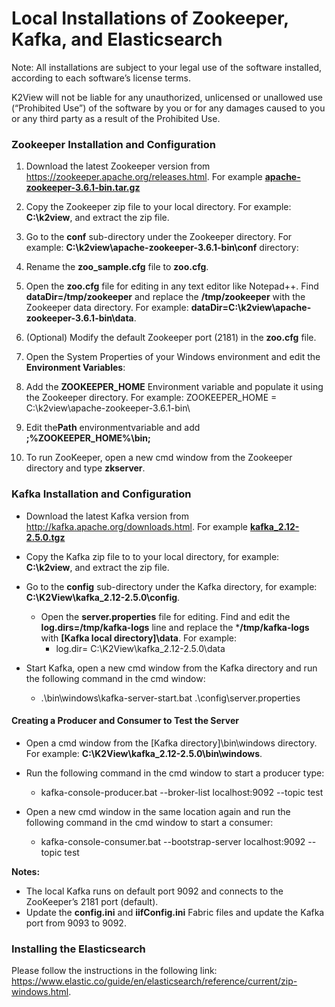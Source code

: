 # Local Installations of Zookeeper, Kafka, and Elasticsearch

Note: All installations are subject to your legal use of the software installed, according to each software’s license terms.

K2View will not be liable for any unauthorized, unlicensed or unallowed use (“Prohibited Use”) of the software by you or for any damages caused to you or any third party as a result of the Prohibited Use.

### **Zookeeper Installation and Configuration** 

1.  Download  the  latest Zookeeper version from https://zookeeper.apache.org/releases.html. For example [**apache-zookeeper-3.6.1-bin.tar.gz**](https://eur03.safelinks.protection.outlook.com/?url=http%3A%2F%2Farchive.apache.org%2Fdist%2Fzookeeper%2Fzookeeper-3.6.1%2Fapache-zookeeper-3.6.1-bin.tar.gz&data=02|01|tali.einhorn%40k2view.com|e467cadc9c524812a6df08d86a02b5ce|994f176e677549549f9e0c719b5e9ca0|1|0|637375907175544494&sdata=AgNFm8tEyEyNBi6ROZs67s%2BvqcgF8pgQ4zUtiS6crHk%3D&reserved=0)

2.  Copy the Zookeeper zip file to your local directory. For example: **C:\k2view**, and extract the zip file.

3.  Go to the **conf** sub-directory under the Zookeeper directory. For example: **C:\k2view\apache-zookeeper-3.6.1-bin\conf** directory: 

4.  Rename the **zoo_sample.cfg** file to **zoo.cfg**.
5.  Open the **zoo.cfg** file for editing in any text editor like Notepad++. Find **dataDir=/tmp/zookeeper** and replace the **/tmp/zookeeper** with the Zookeeper data directory. For example: **dataDir=C:\k2view\apache-zookeeper-3.6.1-bin\data**. 

6. (Optional) Modify the default Zookeeper port (2181) in the **zoo.cfg** file.

7.  Open the System Properties of your Windows environment and edit the **Environment Variables**:

8. Add the **ZOOKEEPER_HOME** Environment variable and populate it using the Zookeeper directory. For example: ZOOKEEPER_HOME = C:\k2view\apache-zookeeper-3.6.1-bin\

9. Edit the**Path** environmentvariable and add **;%ZOOKEEPER_HOME%\bin;** 

10. To run ZooKeeper, open a new cmd window from the Zookeeper directory and type **zkserver**.

  

### **Kafka Installation and Configuration**  

- Download the latest Kafka version from http://kafka.apache.org/downloads.html. For example [**kafka_2.12-2.5.0.tgz**](https://eur03.safelinks.protection.outlook.com/?url=http%3A%2F%2Fapache.spd.co.il%2Fkafka%2F2.5.0%2Fkafka_2.12-2.5.0.tgz&data=02|01|tali.einhorn%40k2view.com|e467cadc9c524812a6df08d86a02b5ce|994f176e677549549f9e0c719b5e9ca0|1|0|637375907175564482&sdata=ERKF0Gv2B3pEClzy0rHUb7pETIYlfsFzyNU5Q8arRtk%3D&reserved=0)

- Copy the Kafka zip file to  to your local directory, for example: **C:\k2view**, and extract the zip file. 
- Go to the **config** sub-directory under the Kafka directory, for example: **C:\K2View\kafka_2.12-2.5.0\config**. 
  - Open the **server.properties** file for editing. Find and edit the **log.dirs=/tmp/kafka-logs** line and replace the ***/tmp/kafka-logs** with **[Kafka local directory]\data**. For example:
    - log.dir= C:\K2View\kafka_2.12-2.5.0\data
- Start Kafka, open a new cmd window from the Kafka directory and run the following command in the cmd window:
  - .\bin\windows\kafka-server-start.bat .\config\server.properties

  

#### **Creating a Producer and Consumer to Test the Server** 

- Open a cmd window from the [Kafka directory]\bin\windows directory. For example: **C:\K2View\kafka_2.12-2.5.0\bin\windows**.
- Run the following command in the cmd window to start a producer type:

  - kafka-console-producer.bat --broker-list localhost:9092 --topic test

- Open a new cmd window in the same location again and run the following command in the cmd window to start a consumer:

  - kafka-console-consumer.bat --bootstrap-server localhost:9092 --topic test

 **Notes:**

- The local Kafka runs on default port 9092 and connects to the ZooKeeper’s 2181 port (default).
- Update the **config.ini** and **iifConfig.ini** Fabric files and update the Kafka port from 9093 to 9092.

### Installing the Elasticsearch 

Please follow the instructions in the following link:  https://www.elastic.co/guide/en/elasticsearch/reference/current/zip-windows.html.
